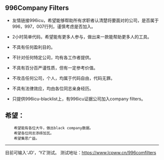 996Company Filters
---
- 友情链接996icu，希望能够帮助所有求职者认清楚将要面对的公司，是否属于996，997，007行列，谨慎考虑是否加入。

- 2小时简单代码，希望能有更多人参与，做出来一款能帮助更多人的工具。

- 不具有任何盈利目的。

- 不针对任何特定公司，均有各工作者提供。

- 不具有百分百严谨性质，但有一定参考价值。

- 不攻击任何公司，个人，均属于代码自由，代码无罪。

- 不具有法律效应，均由各位同志亲身经历。

- 只提供996icu-blacklist上，有996icu证据公司加入company filters。 

希望：
---
        希望能有各位大牛，做出black company数据。
        希望各位同志添砖加瓦。
        希望集思广益。
---
  目前可输入‘JD’，‘YZ’测试。
  测试地址：https://www.lcpww.cn/996comfilters